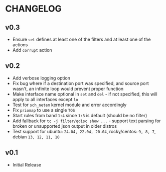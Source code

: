 # CHANGELOG

## v0.3
* Ensure `set` defines at least one of the filters and at least one of the actions
* Add `corrupt` action

## v0.2

* Add verbose logging option
* Fix bug where if a destination port was specified, and source port wasn't, an infinite loop would prevent proper function
* Make interface name optional in `set` and `del` - if not specified, this will apply to all interfaces except `lo`
* Test for `sch_netem` kernel module and error accordingly
* Fix `priomap` to use a single `TOS`
* Start rules from band `1:4` since `1:3` is default (should be no filter)
* Add fallback for `tc -j filter/qdisc show ...` - support text parsing for broken or unsupported json output in older distros
* Test support for ubuntu: `24.04, 22.04, 20.04`, rocky/centos: `9, 8, 7`, debian `13, 12, 11, 10`

## v0.1

* Initial Release
